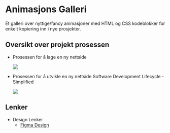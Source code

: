 # Animasjons Galleri

Et galleri over nyttige/fancy animasjoner med HTML og CSS kodeblokker for enkelt kopiering inn i nye prosjekter.

## Oversikt over projekt prosessen

- Prosessen for å lage en ny nettside

  ![](./documentation//assets/prosessen-for-å-lage-en-ny-nettside.png)

- Prosessen for å utvikle en ny nettside
  Software Development Lifecycle - Simplified

  ![](./documentation//assets/prosessen-for-å-utvikle-en-nettside.png)

## Lenker

- Design Lenker
  - [Figma Design](https://www.figma.com/file/541tRY2CgzVL1PrnABNZcx/Animasjons-Galleri?type=design&node-id=0%3A1&mode=design&t=gZrbe1bLS1AlKiED-1)
